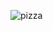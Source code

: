 ![pizza](https://github.com/Priya-Singh-DA/Pizza-Sales-Report/assets/172141966/be4fcb7d-ade8-4f6b-bdfd-449642fcc6c9)
